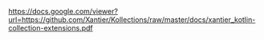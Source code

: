 https://docs.google.com/viewer?url=https://github.com/Xantier/Kollections/raw/master/docs/xantier_kotlin-collection-extensions.pdf
